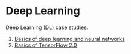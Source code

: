 # Deep Learning
Deep Learning (DL) case studies.

1. [Basics of deep learning and neural networks](https://github.com/kbantoec/deep_learning/blob/master/basics_of_deep_learning_and_neural_networks.ipynb)
2. [Basics of TensorFlow 2.0](https://github.com/kbantoec/deep_learning/blob/master/tensorflow2.ipynb)